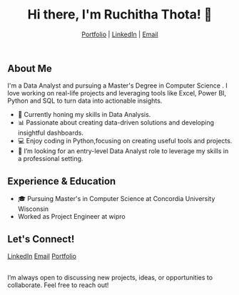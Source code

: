 <!DOCTYPE html>
<html lang="en">
<head>
    <meta charset="UTF-8">
    <meta name="viewport" content="width=device-width, initial-scale=1.0">
</head>
<body>
    <header>
        <h1>Hi there, I'm Ruchitha Thota! 👋</h1>
        <p><a href="https://ruchitha52.github.io/Ruchitha29.github.io/">Portfolio</a> | <a href="https://www.linkedin.com/in/ruchithathota/">LinkedIn</a> | <a href="mailto:ruchithathota29@email.com">Email</a></p>
    </header>
    <section>
        <h2>About Me</h2>
        <p>I'm a Data Analyst and pursuing a Master's Degree in Computer Science . I love working on real-life projects and leveraging tools like Excel, Power BI, Python and SQL to turn data into actionable insights.</p>
        <ul>
            <li>🌱 Currently honing my skills in Data Analysis.</li>
            <li>📊 Passionate about creating data-driven solutions and developing insightful dashboards.</li>
            <li>💻 Enjoy coding in Python,focusing on creating useful tools and projects.</li>
            <li>🎯 I’m looking for an entry-level Data Analyst role to leverage my skills in a professional setting.</li>
        </ul>
    </section>
          <section>
        <h2>Experience & Education</h2>
       <ul>
            <li>🎓 Pursuing Master's in Computer Science at Concordia University Wisconsin</li>
            <li>Worked as Project Engineer at wipro</li>
        </ul>
    </section>
<div class="contact-section">
        <h2>Let's Connect!</h2>
        
   <div class="contact-links">
            <a href="https://www.linkedin.com/in/yourprofile" target="_blank">LinkedIn</a>
            <a href="mailto:youremail@example.com">Email</a>
            <a href="https://sites.google.com/view/ruchithathota/home" target="_blank">Portfolio</a>
        </div>
        <p class="contact-message"><br>
        I’m always open to discussing new projects, ideas, or opportunities to collaborate. Feel free to reach out!
        </p>
    </div>
</body>
</html>


